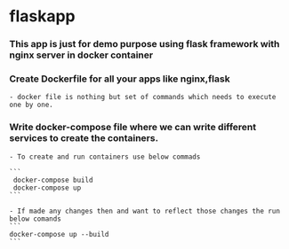 # flaskapp

### This app is just for demo purpose using flask framework with nginx server in docker container 


### Create Dockerfile for all your apps like nginx,flask
	
	- docker file is nothing but set of commands which needs to execute one by one.

### Write docker-compose file where we can write different services to create the containers.
	
	- To create and run containers use below commads
	
	```
	 docker-compose build
	 docker-compose up
	```

	- If made any changes then and want to reflect those changes the run below comands
	```
	docker-compose up --build
	```
